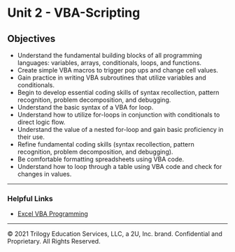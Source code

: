 # Unit 2 - VBA-Scripting

## Objectives

* Understand the fundamental building blocks of all programming languages: variables, arrays, conditionals, loops, and functions.
* Create simple VBA macros to trigger pop ups and change cell values.
* Gain practice in writing VBA subroutines that utilize variables and conditionals.
* Begin to develop essential coding skills of syntax recollection, pattern recognition, problem decomposition, and debugging.
* Understand the basic syntax of a VBA for loop.
* Understand how to utilize for-loops in conjunction with conditionals to direct logic flow.
* Understand the value of a nested for-loop and gain basic proficiency in their use.
* Refine fundamental coding skills (syntax recollection, pattern recognition, problem decomposition, and debugging).
* Be comfortable formatting spreadsheets using VBA code.
* Understand how to loop through a table using VBA code and check for changes in values.

- - -

### Helpful Links

* [Excel VBA Programming](http://www.homeandlearn.org/excel_vba_practice1.html)

- - -

© 2021 Trilogy Education Services, LLC, a 2U, Inc. brand. Confidential and Proprietary. All Rights Reserved.
